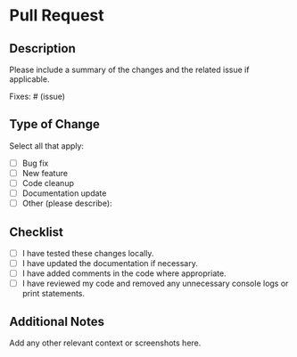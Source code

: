 # Pull Request

## Description

Please include a summary of the changes and the related issue if applicable.

Fixes: # (issue)

## Type of Change

Select all that apply:

- [ ] Bug fix
- [ ] New feature
- [ ] Code cleanup
- [ ] Documentation update
- [ ] Other (please describe):

## Checklist

- [ ] I have tested these changes locally.
- [ ] I have updated the documentation if necessary.
- [ ] I have added comments in the code where appropriate.
- [ ] I have reviewed my code and removed any unnecessary console logs or print statements.

## Additional Notes

Add any other relevant context or screenshots here.
